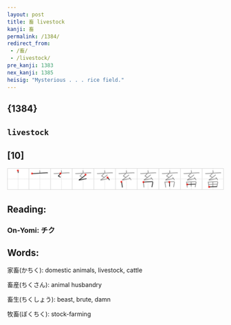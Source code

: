 ```yaml
---
layout: post
title: 畜 livestock
kanji: 畜
permalink: /1384/
redirect_from:
 - /畜/
 - /livestock/
pre_kanji: 1383
nex_kanji: 1385
heisig: "Mysterious . . . rice field."
---
```


## {1384}

## `livestock`

## [10]

<div class="stroke"><img src="../images/E7959C.png" /></div>

## Reading:

### On-Yomi: チク

## Words:

家畜(かちく): domestic animals, livestock, cattle

畜産(ちくさん): animal husbandry

畜生(ちくしょう): beast, brute, damn

牧畜(ぼくちく): stock-farming
